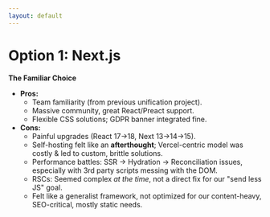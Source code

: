```yaml
---
layout: default
---
```


<h1>Option 1: Next.js</h1>

<p><strong>The Familiar Choice</strong></p>

<ul>
  <li v-click><strong>Pros:</strong>
    <ul>
      <li>Team familiarity (from previous unification project).</li>
      <li>Massive community, great React/Preact support.</li>
      <li>Flexible CSS solutions; GDPR banner integrated fine.</li>
    </ul>
  </li>
  <li v-click><strong>Cons:</strong>
    <ul>
      <li>Painful upgrades (React 17&rarr;18, Next 13&rarr;14&rarr;15).</li>
      <li>Self-hosting felt like an <strong>afterthought</strong>; Vercel-centric model was costly &amp; led to custom, brittle solutions.</li>
      <li>Performance battles: SSR &rarr; Hydration &rarr; Reconciliation issues, especially with 3rd party scripts messing with the DOM.</li>
      <li>RSCs: Seemed complex <em>at the time</em>, not a direct fix for our "send less JS" goal.</li>
      <li>Felt like a generalist framework, not optimized for our content-heavy, SEO-critical, mostly static needs.</li>
    </ul>
  </li>
</ul>

<CornerLogo src="/2025-04-23/nextjs-logo.png" alt="Next.js Logo" height="250px" />

<!--
- Option one was the familiar choice: Next.js. We had just spent 18 months with it.
- We knew the pros: a huge community and great support for React and Preact.
- But we also knew the cons intimately. As I documented in my "Taming the CI Beast" series, upgrades were painful. More importantly, self-hosting felt like a constant battle against the framework's Vercel-centric design.
- The biggest issue was performance. The standard SSR and hydration model fought with our third-party scripts, and React Server Components felt like a complex workaround for our core need: just send less JavaScript.
-->
